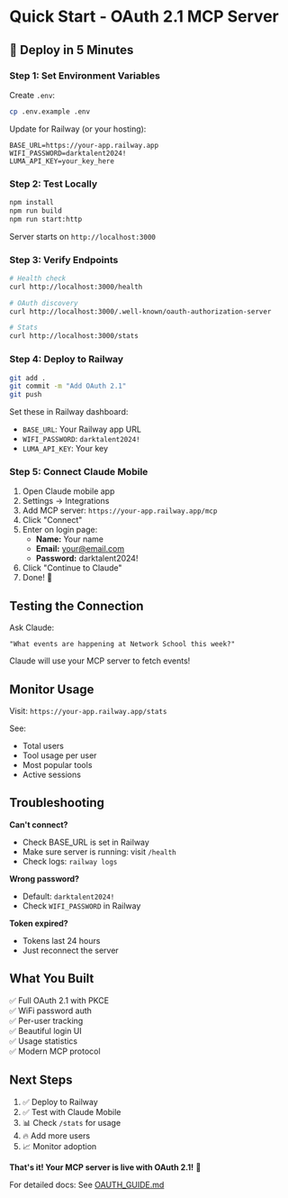 # Quick Start - OAuth 2.1 MCP Server

## 🚀 Deploy in 5 Minutes

### Step 1: Set Environment Variables

Create `.env`:
```bash
cp .env.example .env
```

Update for Railway (or your hosting):
```env
BASE_URL=https://your-app.railway.app
WIFI_PASSWORD=darktalent2024!
LUMA_API_KEY=your_key_here
```

### Step 2: Test Locally

```bash
npm install
npm run build
npm run start:http
```

Server starts on `http://localhost:3000`

### Step 3: Verify Endpoints

```bash
# Health check
curl http://localhost:3000/health

# OAuth discovery
curl http://localhost:3000/.well-known/oauth-authorization-server

# Stats
curl http://localhost:3000/stats
```

### Step 4: Deploy to Railway

```bash
git add .
git commit -m "Add OAuth 2.1"
git push
```

Set these in Railway dashboard:
- `BASE_URL`: Your Railway app URL
- `WIFI_PASSWORD`: `darktalent2024!`
- `LUMA_API_KEY`: Your key

### Step 5: Connect Claude Mobile

1. Open Claude mobile app
2. Settings → Integrations
3. Add MCP server: `https://your-app.railway.app/mcp`
4. Click "Connect"
5. Enter on login page:
   - **Name:** Your name
   - **Email:** your@email.com
   - **Password:** darktalent2024!
6. Click "Continue to Claude"
7. Done! 🎉

## Testing the Connection

Ask Claude:
```
"What events are happening at Network School this week?"
```

Claude will use your MCP server to fetch events!

## Monitor Usage

Visit: `https://your-app.railway.app/stats`

See:
- Total users
- Tool usage per user
- Most popular tools
- Active sessions

## Troubleshooting

**Can't connect?**
- Check BASE_URL is set in Railway
- Make sure server is running: visit `/health`
- Check logs: `railway logs`

**Wrong password?**
- Default: `darktalent2024!`
- Check `WIFI_PASSWORD` in Railway

**Token expired?**
- Tokens last 24 hours
- Just reconnect the server

## What You Built

✅ Full OAuth 2.1 with PKCE  
✅ WiFi password auth  
✅ Per-user tracking  
✅ Beautiful login UI  
✅ Usage statistics  
✅ Modern MCP protocol  

## Next Steps

1. ✅ Deploy to Railway
2. ✅ Test with Claude Mobile  
3. 📊 Check `/stats` for usage
4. 🔥 Add more users
5. 📈 Monitor adoption

**That's it! Your MCP server is live with OAuth 2.1!** 🎉

For detailed docs: See [OAUTH_GUIDE.md](./OAUTH_GUIDE.md)

